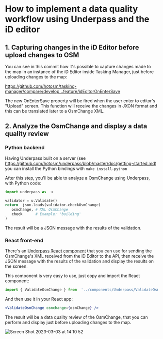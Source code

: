 # How to implement a data quality workflow using Underpass and the iD editor

## 1. Capturing changes in the iD Editor before upload changes to OSM

You can see in this commit how it's possible to capture changes made to the map in an instance of the iD Editor inside Tasking Manager, just before uploading changes to the map:

https://github.com/hotosm/tasking-manager/compare/develop...feature/idEditorOnEnterSave

The new OnEnterSave property will be fired when the user enter to editor's "Upload" screen. This function will receive the changes in JXON format and this can be translated later to a OsmChange XML.

## 2. Analyze the OsmChange and display a data  quality review

### Python backend

Having Underpass built on a server (see https://github.com/hotosm/underpass/blob/master/doc/getting-started.md) you can install the Python bindings with `make install-python` 

After this step, you'll be able to analyze a OsmChange using Underpass, with Python code:

```python
import underpass as  u

validator = u.Validate()
return  json.loads(validator.checkOsmChange(
   osmchange, # XML OsmChange
   check      # Example: 'building'
)
```

The result will be a JSON message with the results of the validation.

### React front-end

There's an [Underpass React component](https://github.com/hotosm/underpass/tree/master/util/react/src/components/Underpass/ValidateOsmChange) that you can use for sending the OsmChange's XML received from the iD Editor to the API, then receive the JSON message with the results of the validation and display the results on the screen.

This component is very easy to use, just copy and import the React component:

```js
import { ValidateOsmChange } from  '../components/Underpass/ValidateOsmChange';
```
And then use it in your React app:

```jsx
<ValidateOsmChange osmchange={osmChange} />
```

The result will be a data quality review of the OsmChange, that you can perform and display just before uploading changes to the map.

![Screen Shot 2023-03-03 at 14 10 52](https://user-images.githubusercontent.com/1226194/222783929-0f596404-5b0d-4e77-93cd-d0feaf819b12.png)

